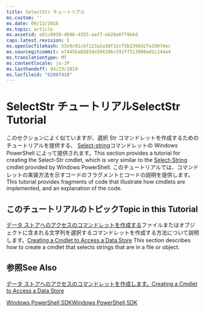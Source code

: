 ```yaml
---
title: SelectStr チュートリアル
ms.custom: ''
ms.date: 09/13/2016
ms.topic: article
ms.assetid: e81c0920-d696-4355-aaf7-eb20a6f79b6d
caps.latest.revision: 5
ms.openlocfilehash: 53e9c91c6f123a2a30f32cf5b2396d2fa19074ec
ms.sourcegitcommit: e7445ba8203da304286c591ff513900ad1c244a4
ms.translationtype: MT
ms.contentlocale: ja-JP
ms.lasthandoff: 04/23/2019
ms.locfileid: "62067418"
---
```

# <a name="selectstr-tutorial"></a><span data-ttu-id="c533d-102">SelectStr チュートリアル</span><span class="sxs-lookup"><span data-stu-id="c533d-102">SelectStr Tutorial</span></span>

<span data-ttu-id="c533d-103">このセクションによく似ていますが、選択 Str コマンドレットを作成するためのチュートリアルを提供する、 [Select-string](/powershell/module/microsoft.powershell.utility/select-string)コマンドレットの Windows PowerShell によって提供されます。</span><span class="sxs-lookup"><span data-stu-id="c533d-103">This section provides a tutorial for creating the Select-Str cmdlet, which is very similar to the [Select-String](/powershell/module/microsoft.powershell.utility/select-string) cmdlet provided by Windows PowerShell.</span></span> <span data-ttu-id="c533d-104">このチュートリアルでは、コマンドレットの実装方法を示すコードのフラグメントとコードの説明を提供します。</span><span class="sxs-lookup"><span data-stu-id="c533d-104">This tutorial provides fragments of code that illustrate how cmdlets are implemented, and an explanation of the code.</span></span>

## <a name="topic-in-this-tutorial"></a><span data-ttu-id="c533d-105">このチュートリアルのトピック</span><span class="sxs-lookup"><span data-stu-id="c533d-105">Topic in this Tutorial</span></span>

<span data-ttu-id="c533d-106">[データ ストアへのアクセスのコマンドレットを作成する](./creating-a-cmdlet-to-access-a-data-store.md)ファイルまたはオブジェクトに含まれる文字列を選択するコマンドレットを作成する方法について説明します。</span><span class="sxs-lookup"><span data-stu-id="c533d-106">[Creating a Cmdlet to Access a Data Store](./creating-a-cmdlet-to-access-a-data-store.md) This section describes how to create a cmdlet that selects strings that are in a file or object.</span></span>

## <a name="see-also"></a><span data-ttu-id="c533d-107">参照</span><span class="sxs-lookup"><span data-stu-id="c533d-107">See Also</span></span>

[<span data-ttu-id="c533d-108">データ ストアへのアクセスのコマンドレットを作成します。</span><span class="sxs-lookup"><span data-stu-id="c533d-108">Creating a Cmdlet to Access a Data Store</span></span>](./creating-a-cmdlet-to-access-a-data-store.md)

[<span data-ttu-id="c533d-109">Windows PowerShell SDK</span><span class="sxs-lookup"><span data-stu-id="c533d-109">Windows PowerShell SDK</span></span>](../windows-powershell-reference.md)
